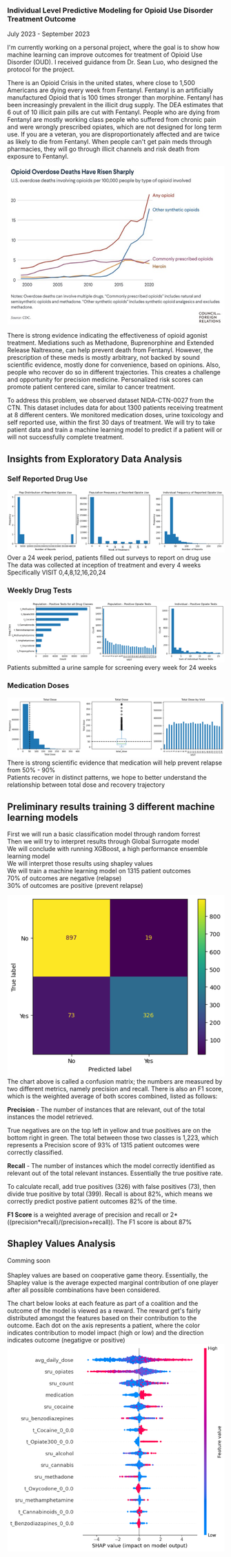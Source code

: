 ### Individual Level Predictive Modeling for Opioid Use Disorder Treatment Outcome
July 2023 - September 2023

I'm currently working on a personal project, where the goal is to show how machine learning can improve outcomes for treatment of Opioid Use Disorder (OUD).   I received guidance from Dr. Sean Luo, who designed the protocol for the project.

There is an Opioid Crisis in the united states, where close to 1,500 Americans are dying every week from Fentanyl.  Fentanyl is an artificially manufactured Opioid that is 100 times stronger than morphine.  Fentanyl has been increasingly prevalent in the illicit drug supply.  The DEA estimates that 6 out of 10 illicit pain pills are cut with Fentanyl.  People who are dying from Fentanyl are mostly working class people who suffered from chronic pain and were wrongly prescribed opiates, which are not designed for long term use.  If you are a veteran, you are disproportionately affected and are twice as likely to die from Fentanyl.  When people can't get pain meds through pharmacies, they will go through illicit channels and risk death from exposure to Fentanyl.

![CFR Stats](images/o.jpg)

There is strong evidence indicating the effectiveness of opioid agonist treatment.  Mediations such as Methadone, Buprenorphine and Extended Release Naltrexone, can help prevent death from Fentanyl.  However, the prescription of these meds is mostly arbitrary, not backed by sound scientific evidence, mostly done for convenience, based on opinions.  Also, people who recover do so in different trajectories.  This creates a challenge and opportunity for precision medicine.  Personalized risk scores can promote patient centered care, similar to cancer treatment.

To address this problem, we observed dataset NIDA-CTN-0027 from the CTN.  This dataset includes data for about 1300 patients receiving treatment at 8 different centers.  We monitored medication doses, urine toxicology and self reported use, within the first 30 days of treatment.  We will try to take patient data and train a machine learning model to predict if a patient will or will not successfully complete treatment.

## Insights from Exploratory Data Analysis
### Self Reported Drug Use
![sru eda](images/sru_eda.png)
<br>
Over a 24 week period, patients filled out surveys to report on drug use<br>
The data was collected at inception of treatment and every 4 weeks<br>
Specifically VISIT 0,4,8,12,16,20,24<br>

### Weekly Drug Tests
![uds eda](images/uds_eda.png)
<br>
Patients submitted a urine sample for screening every week for 24 weeks

### Medication Doses
![med eda](images/med_eda.png)
<br>
There is strong scientific evidence that medication will help prevent relapse from 50% - 90%<br>
Patients recover in distinct patterns, we hope to better understand the relationship between total dose
and recovery trajectory<br>

## Preliminary results training 3 different machine learning models

First we will run a basic classification model through random forrest<br>
Then we will try to interpret results through Global Surrogate model<br>
We will conclude with running XGBoost, a high performance ensemble learning model<br>
We will interpret those results using shapley values<br>
We will train a machine learning model on 1315 patient outcomes<br>
70% of outcomes are negative (relapse)<br>
30% of outcomes are positive (prevent relapse)<br>

![Confusion Matrix Random Forres](images/xgb_rs_cm.png)<br>
The chart above is called a confusion matrix; the numbers are measured by two different metrics, namely precision and recall.  There is also an F1 score, which is the weighted average of both scores combined, listed as follows:<br>

**Precision** - The number of instances that are relevant, out of the total instances the model retrieved.<br>  

True negatives are on the top left in yellow and true positives are on the bottom right in green.  The total between those two classes is 1,223, which represents a Precision score of 93% of 1315 patient outcomes were correctly classified. <br>

**Recall** - The number of instances which the model correctly identified as relevant out of the total relevant instances.  Essentially the true positive rate. <br>

To calculate recall, add true positives (326) with false positives (73), then divide true positive by total (399).  Recall is about 82%, which means we correctly predict postive patient outcomes 82% of the time.<br>

**F1 Score** is a weighted average of precision and recall or 2*((precision*recall)/(precision+recall)).  The F1 score is about 87%

## Shapley Values Analysis 
Comming soon<br>
<br>
Shapley values are based on cooperative game theory.  Essentially, the Shapley value is the average expected marginal contribution of one player after all possible combinations have been considered.<br>

The chart below looks at each feature as part of a coalition and the outcome of the model is viewed as a reward.  The reward get's fairly distributed amongst the features based on their contribution to the outcome.  Each dot on the axis represents a patient, where the color indicates contribution to model impact (high or low) and the direction indicates outcome (negatigve or positive)<br>
![SHAP VALUES](images/shap.png)

